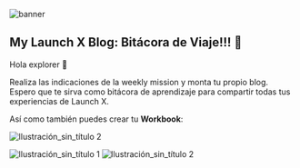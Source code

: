 ![banner](https://user-images.githubusercontent.com/17634377/155042185-d8a46812-04aa-4534-88e6-cdfb8b3f02f6.png)

## My Launch X Blog: Bitácora de Viaje!!! 🚀

Hola explorer 👋 

Realiza las indicaciones de la weekly mission y monta tu propio blog. Espero que te sirva como bitácora de aprendizaje para compartir todas tus experiencias de Launch X. 

Así como también puedes crear tu **Workbook**:

![Ilustración_sin_título 2](https://user-images.githubusercontent.com/17634377/156294681-a7d2feb4-d41e-464f-9dbf-0fbc781aa056.png)

![Ilustración_sin_título 1](https://user-images.githubusercontent.com/17634377/165124418-8396bcb9-9845-494d-a362-7be3db99b748.png)
![Ilustración_sin_título 2](https://user-images.githubusercontent.com/17634377/165124419-d36542e5-65ad-47ba-ad56-5180990433d6.png)

